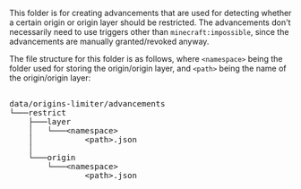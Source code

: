 This folder is for creating advancements that are used for detecting whether a certain origin or origin layer should be restricted. The advancements don't necessarily need to use triggers other than `minecraft:impossible`, since the advancements are manually granted/revoked anyway.
<br>

The file structure for this folder is as follows, where `<namespace>` being the folder used for storing the origin/origin layer, and `<path>` being the name of the origin/origin layer:
<pre>

data/origins-limiter/advancements
└───restrict
    ├───layer
    │   └───&#60;namespace&#62;
    │           &#60;path&#62;.json
    │
    └───origin
        └───&#60;namespace&#62;
                &#60;path&#62;.json

</pre>